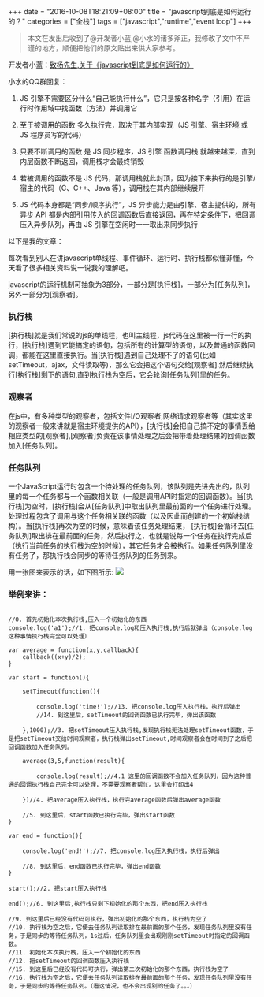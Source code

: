 +++date = "2016-10-08T18:21:09+08:00"title = "javascript到底是如何运行的？"categories = ["全栈"]tags = ["javascript","runtime","event loop"]+++> 本文在发出后收到了@开发者小蓝,@小水的诸多斧正，我修改了文中不严谨的地方，顺便把他们的原文贴出来供大家参考。开发者小蓝：[致杨先生,关于《javascript到底是如何运行的》](http://lanhao.name/article/302v)小水的QQ群回复： 1. JS 引擎不需要区分什么“自己能执行什么”，它只是按各种名字（引用）在运行时作用域中找函数（方法）并调用它 2. 至于被调用的函数 多久执行完，取决于其内部实现（JS 引擎、宿主环境 或 JS 程序员写的代码） 3. 只要不断调用的函数 是 JS 同步程序，JS 引擎 函数调用栈 就越来越深，直到内层函数不断返回，调用栈才会最终销毁 4. 若被调用的函数不是 JS 代码，那调用栈就此封顶，因为接下来执行的是引擎/宿主的代码（C、C++、Java 等），调用栈在其内部继续展开 5. JS 代码本身都是“同步/顺序执行”，JS 异步能力是由引擎、宿主提供的，所有异步 API 都是内部引用传入的回调函数后直接返回，再在特定条件下，把回调压入异步队列，再由 JS 引擎在空闲时一一取出来同步执行以下是我的文章：每次看到别人在讲javascript单线程、事件循环、运行时、执行栈都似懂非懂，今天看了很多相关资料说一说我的理解吧。javascript的运行机制可抽象为3部分，一部分是[执行栈]，一部分为[任务队列]，另外一部分为[观察者]。### 执行栈[执行栈]就是我们常说的js的单线程，也叫主线程，js代码在这里被一行一行的执行，[执行栈]遇到它能搞定的语句，包括所有的计算型的语句，以及普通的函数回调，都能在这里直接执行。当[执行栈]遇到自己处理不了的语句(比如setTimeout，ajax，文件读取等)，那么它会把这个语句交给[观察者].然后继续执行[执行栈]剩下的语句,直到执行栈为空后，它会轮询[任务队列]里的任务。### 观察者在js中，有多种类型的观察者，包括文件I/O观察者,网络请求观察者等（其实这里的观察者一般来讲就是宿主环境提供的API），[执行栈]会把自己搞不定的事情丢给相应类型的[观察者],[观察者]负责在该事情处理之后会把带着处理结果的回调函数加入[任务队列]。### 任务队列一个JavaScript运行时包含一个待处理的任务队列，该队列是先进先出的，队列里的每一个任务都与一个函数相关联（一般是调用API时指定的回调函数）。当[执行栈]为空时，[执行栈]会从[任务队列]中取出队列里最前面的一个任务进行处理。处理过程包含了调用与这个任务相关联的函数（以及因此而创建的一个初始栈结构）。当[执行栈]再次为空的时候，意味着该任务处理结束， [执行栈]会循环去[任务队列]取出排在最前面的任务，然后执行之，也就是说每一个任务在执行完成后（执行当前任务的执行栈为空的时候），其它任务才会被执行。如果任务队列里没有任务了，那执行栈会同步的等待任务队列的任务到来。用一张图来表示的话，如下图所示:![](http://ww4.sinaimg.cn/large/006bEpFbgw1f8jw4zax6dj30so0l2wfo.jpg)
### 举例来讲：```//0. 首先初始化本次执行栈,压入一个初始化的东西console.log('a1');//1. 把console.log和压入执行栈,执行后就弹出（console.log这种事情执行栈完全可以处理）var average = function(x,y,callback){    callback((x+y)/2);}var start = function(){    setTimeout(function(){        console.log('time!');//13. 把console.log压入执行栈，执行后弹出        //14. 到这里后，setTimeout的回调函数已执行完毕，弹出该函数    },1000);//3. 把setTimeout压入执行栈,发现执行栈无法处理setTimeout函数，于是把setTimeout交给时间观察者，执行栈弹出setTimeout,时间观察者会在时间到了之后把回调函数加入任务队列。    average(3,5,function(result){        console.log(result);//4.1 这里的回调函数不会加入任务队列，因为这种普通的回调执行栈自己完全可以处理，不需要观察者帮忙。这里会打印出4    })//4. 把average压入执行栈，执行完average函数后弹出average函数    //5. 到这里后，start函数已执行完毕，弹出start函数}var end = function(){    console.log('end!');//7. 把console.log压入执行栈，执行后弹出    //8. 到这里后，end函数已执行完毕，弹出end函数}start();//2. 把start压入执行栈end();//6. 到这里后,执行栈只剩下初始化的那个东西，把end压入执行栈//9. 到这里后已经没有代码可执行，弹出初始化的那个东西，执行栈为空了//10. 执行栈为空之后，它便去任务队列读取排在最前面的那个任务，发现任务队列里没有任务，于是同步的等待任务队列，1s过后，任务队列里会出现刚刚setTimeout时指定的回调函数。//11. 初始化本次执行栈，压入一个初始化的东西//12. 把setTimeout的回调函数压入执行栈//15. 到这里后已经没有代码可执行，弹出第二次初始化的那个东西，执行栈为空了//16. 执行栈为空之后，它便去任务队列读取排在最前面的那个任务，发现任务队列里没有任务，于是同步的等待任务队列。（看这情况，也不会出现别的任务了。。。）```

